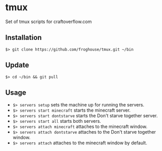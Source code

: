 # tmux
Set of tmux scripts for craftoverflow.com

## Installation
`$> git clone https://github.com/froghouse/tmux.git ~/bin`

## Update
`$> cd ~/bin && git pull`

## Usage
* `$> servers setup` sets the machine up for running the servers.
* `$> servers start minecraft` starts the minecraft server.
* `$> servers start dontstarve` starts the Don't starve together server.
* `$> servers start all` starts both servers.
* `$> servers attach minecraft` attaches to the minecraft window.
* `$> servers attach dontstarve` attaches to the Don't starve together window.
* `$> servers attach` attaches to the minecraft window by default.
